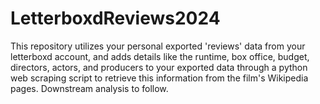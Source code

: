 # LetterboxdReviews2024
This repository utilizes your personal exported 'reviews' data from your letterboxd account, and adds details like the runtime, box office, budget, directors, actors, and producers to  your exported data through a python web scraping script to retrieve this information from the film's Wikipedia pages. Downstream analysis to follow. 
